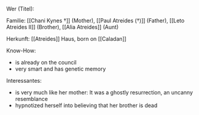 Wer (Titel):

Familie: [[Chani Kynes †]] (Mother), [[Paul Atreides (†)]] (Father), [[Leto Atreides II]] (Brother), [[Alia Atreides]] (Aunt)

Herkunft:  [[Atreides]] Haus, born on [[Caladan]] 

Know-How:
- is already on the council
- very smart and has genetic memory

Interessantes:
- is very much like her mother: It was a ghostly resurrection, an uncanny resemblance
- hypnotized herself into believing that her brother is dead